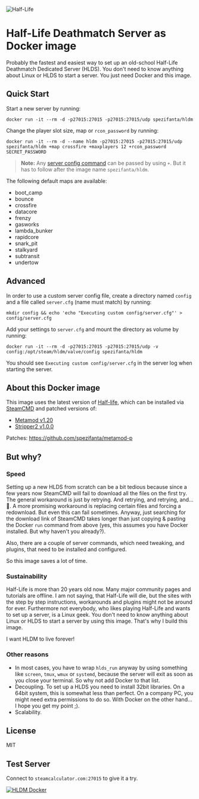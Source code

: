 
![Half-Life](banner.jpg)

# Half-Life Deathmatch Server as Docker image

Probably the fastest and easiest way to set up an old-school Half-Life Deathmatch Dedicated Server (HLDS).
You don't need to know anything about Linux or HLDS to start a server. You just need Docker and this image.

## Quick Start

Start a new server by running:
```
docker run -it --rm -d -p27015:27015 -p27015:27015/udp spezifanta/hldm
```

Change the player slot size, map or `rcon_password` by running:
```
docker run -it --rm -d --name hldm -p27015:27015 -p27015:27015/udp spezifanta/hldm +map crossfire +maxplayers 12 +rcon_password SECRET_PASSWORD
```

> **Note:** Any [server config command](http://sr-team.clan.su/K_stat/hlcommandsfull.html) can be passed by using `+`. But it has to follow after the image name `spezifanta/hldm`.


The following default maps are available:
 - boot_camp
 - bounce
 - crossfire
 - datacore
 - frenzy
 - gasworks
 - lambda_bunker
 - rapidcore
 - snark_pit
 - stalkyard
 - subtransit
 - undertow


## Advanced

In order to use a custom server config file, create a directory named `config` and a file called `server.cfg` (name must match) by running:

```
mkdir config && echo 'echo "Executing custom config/server.cfg"' > config/server.cfg
```

Add your settings to `server.cfg` and mount the directory as volume by running:

```
docker run -it --rm -d -p27015:27015 -p27015:27015/udp -v config:/opt/steam/hldm/valve/config spezifanta/hldm
```

You should see `Executing custom config/server.cfg` in the server log when starting the server.


## About this Docker image

This image uses the latest version of [Half-life](https://store.steampowered.com/app/70/HalfLife), which can be installed via [SteamCMD](https://developer.valvesoftware.com/wiki/SteamCMD)
and patched versions of:

 - [Metamod v1.20](http://metamod.org/)
 - [Stripper2 v1.0.0](http://hpb-bot.bots-united.com/stripper2.html)

 Patches: https://github.com/spezifanta/metamod-p


## But why?

### Speed

Setting up a new HLDS from scratch can be a bit tedious because since a few years now SteamCMD will fail to download all the files on the first try.
The general workaround is just by retrying. And retrying, and retrying, and... :gun:. A more promising workaround is replacing certain files and forcing a redownload. But even this can fail sometimes.
Anyway, just searching for the download link of SteamCMD takes longer than just copying & pasting the Docker `run` command from above (yes, this assumes you have Docker installed. But why haven't you already?).

Also, there are a couple of server commands, which need tweaking, and plugins, that need to be installed and configured.


So this image saves a lot of time.


### Sustainability

Half-Life is more than 20 years old now. Many major community pages and tutorials are offline. I am not saying, that Half-Life will die, but the sites with the step by step instructions, workarounds and plugins might not be around for ever.
Furthermore not everybody, who likes playing Half-Life and wants to set up a server, is a Linux geek. You don't need to know anything about Linux or HLDS to start a server by using this image.
That's why I build this image.

I want HLDM to live forever!


### Other reasons

- In most cases, you have to wrap `hlds_run` anyway by using something like `screen`, `tmux`, `wmux` or `systemd`, because the server will exit as soon as you close your terminal. So why not add Docker to that list.
- Decoupling. To set up a HLDS you need to install 32bit libraries. On a 64bit system, this is somewhat less than perfect. On a company PC, you might need extra permissions to do so. With Docker on the other hand... I hope you get my point ;).
- Scalability.


## License

MIT

## Test Server

Connect to `steamcalculator.com:27015` to give it a try.

<a href="https://www.youtube.com/watch?v=y15dfBZSx9Q" target="_blank">
<img src="/github-video.jpg" alt="HLDM Docker"/>
</a>
